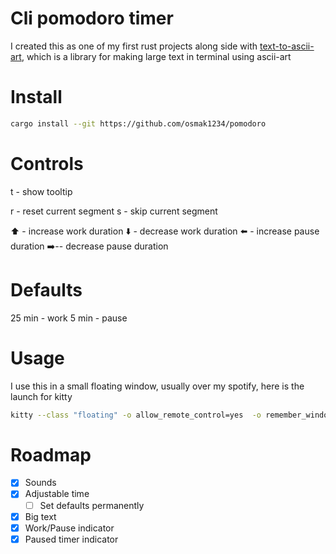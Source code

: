 # Cli pomodoro timer

I created this as one of my first rust projects along side with [text-to-ascii-art](https://crates.io/crates/text-to-ascii-art), which is a library for
making large text in terminal using ascii-art

# Install

```bash
cargo install --git https://github.com/osmak1234/pomodoro
```

# Controls

t - show tooltip

r - reset current segment
s - skip current segment

⬆️ - increase work duration
⬇️ - decrease work duration
⬅️ - increase pause duration
➡️-- decrease pause duration

# Defaults

25 min - work
5 min - pause

# Usage

I use this in a small floating window, usually over my spotify, here is the launch for kitty

```bash
kitty --class "floating" -o allow_remote_control=yes  -o remember_window_size=nom  -o initial_window_width=500 -o initial_window_height=350 pomodoro
```

# Roadmap

- [x] Sounds
- [x] Adjustable time
  - [ ] Set defaults permanently
- [x] Big text
- [x] Work/Pause indicator
- [x] Paused timer indicator
